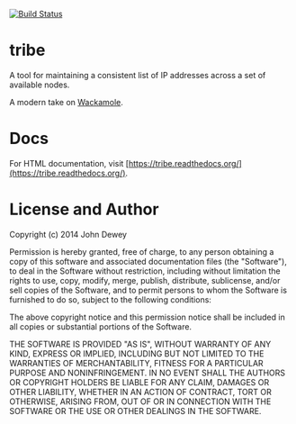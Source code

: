[![Build Status](http://img.shields.io/travis/retr0h/tribe.svg?style=flat-square)](https://travis-ci.org/retr0h/tribe)

tribe
=====

A tool for maintaining a consistent list of IP addresses across a set of available nodes.

A modern take on [Wackamole](http://www.backhand.org/wackamole).

Docs
====

For HTML documentation, visit [https://tribe.readthedocs.org/](https://tribe.readthedocs.org/).

License and Author
==================

Copyright (c) 2014 John Dewey

Permission is hereby granted, free of charge, to any person obtaining a copy
of this software and associated documentation files (the "Software"), to deal
in the Software without restriction, including without limitation the rights
to use, copy, modify, merge, publish, distribute, sublicense, and/or sell
copies of the Software, and to permit persons to whom the Software is
furnished to do so, subject to the following conditions:

The above copyright notice and this permission notice shall be included in
all copies or substantial portions of the Software.

THE SOFTWARE IS PROVIDED "AS IS", WITHOUT WARRANTY OF ANY KIND, EXPRESS OR
IMPLIED, INCLUDING BUT NOT LIMITED TO THE WARRANTIES OF MERCHANTABILITY,
FITNESS FOR A PARTICULAR PURPOSE AND NONINFRINGEMENT. IN NO EVENT SHALL THE
AUTHORS OR COPYRIGHT HOLDERS BE LIABLE FOR ANY CLAIM, DAMAGES OR OTHER
LIABILITY, WHETHER IN AN ACTION OF CONTRACT, TORT OR OTHERWISE, ARISING FROM,
OUT OF OR IN CONNECTION WITH THE SOFTWARE OR THE USE OR OTHER DEALINGS IN
THE SOFTWARE.
